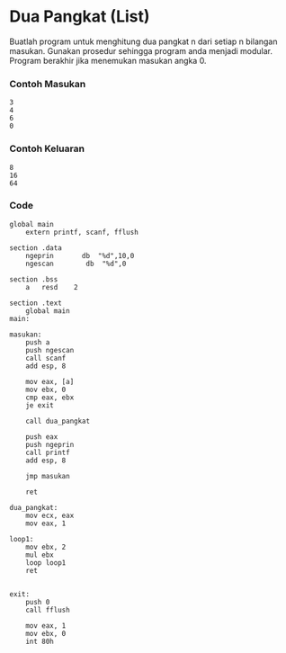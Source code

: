 # Dua Pangkat (List)

Buatlah program untuk menghitung dua pangkat n dari setiap n bilangan masukan. Gunakan prosedur sehingga program anda menjadi modular. Program berakhir jika menemukan masukan angka 0.

### Contoh Masukan
```
3
4
6
0
```

### Contoh Keluaran
```
8
16
64
```

### Code
```
global main
    extern printf, scanf, fflush
 
section .data
    ngeprin       db  "%d",10,0
    ngescan        db  "%d",0
 
section .bss
    a   resd    2
 
section .text
    global main
main:
 
masukan:
    push a
    push ngescan
    call scanf
    add esp, 8
 
    mov eax, [a]
    mov ebx, 0
    cmp eax, ebx
    je exit
 
    call dua_pangkat
 
    push eax
    push ngeprin
    call printf
    add esp, 8
 
    jmp masukan
 
    ret
 
dua_pangkat:
    mov ecx, eax
    mov eax, 1
 
loop1:
    mov ebx, 2
    mul ebx
    loop loop1
    ret
 
 
exit:
    push 0
    call fflush
 
    mov eax, 1
    mov ebx, 0
    int 80h
```
